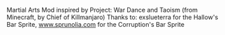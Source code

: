 Martial Arts Mod inspired by Project: War Dance and Taoism (from Minecraft, by Chief of Killmanjaro)
Thanks to: exslueterra for the Hallow's Bar Sprite, www.sprunolia.com for the Corruption's Bar Sprite
